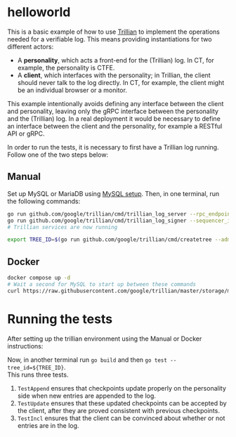 # helloworld
This is a basic example of how to use
[Trillian](http://github.com/google/trillian) to implement the operations
needed for a verifiable log.  This means providing instantiations for two
different actors:
- A **personality**, which acts a front-end for the (Trillian) log.  In CT,
  for example, the personality is CTFE.
- A **client**, which interfaces with the personality; in Trillian, the client
  should never talk to the log directly.  In CT, for example, the client might
  be an individual browser or a monitor.

This example intentionally avoids
defining any interface between the client and personality, leaving only the
gRPC interface between the personality and the (Trillian) log.  In a real
deployment it would be necessary to define an interface between the client
and the personality, for example a RESTful API or gRPC.

In order to run the tests, it is necessary to first have a Trillian log
running. Follow one of the two steps below:

## Manual

Set up MySQL or MariaDB using [MySQL setup](http://github.com/google/trillian#mysql-setup).
Then, in one terminal, run the following commands:

```bash
go run github.com/google/trillian/cmd/trillian_log_server --rpc_endpoint="localhost:50054" --http_endpoint="localhost:50055" &
go run github.com/google/trillian/cmd/trillian_log_signer --sequencer_interval="1s" --batch_size=500 --rpc_endpoint="localhost:50056" --http_endpoint="localhost:50057" --num_sequencers=1 --force_master &
# Trillian services are now running

export TREE_ID=$(go run github.com/google/trillian/cmd/createtree --admin_server=localhost:50054)
```

## Docker

```bash
docker compose up -d
# Wait a second for MySQL to start up between these commands
curl https://raw.githubusercontent.com/google/trillian/master/storage/mysql/schema/storage.sql | docker exec -i helloworld-db-1 mysql -pzaphod -Dtest
```

# Running the tests

After setting up the trillian environment using the Manual or Docker instructions:

Now, in another terminal run `go build` and then `go test --tree_id=${TREE_ID}`.  
This runs three tests. 
1. `TestAppend` ensures that checkpoints update properly on the
personality side when new entries are appended to the log.
2. `TestUpdate` ensures that these updated checkpoints can be accepted by the 
client, after they are proved consistent with previous checkpoints.
3. `TestIncl` ensures that the client can be convinced about whether or not 
entries are in the log.
